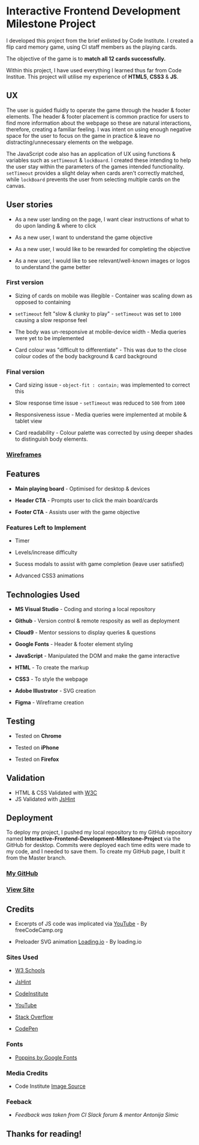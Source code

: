 # Interactive Frontend Development Milestone Project

I developed this project from the brief enlisted by Code Institute. I created a flip card memory game, using CI staff members as the playing cards.

The objective of the game is to **match all 12 cards successfully.**

Within this project, I have used everything I learned thus far from Code Institue. This project will utilise my experience of **HTML5**, **CSS3** & **JS**.

## UX

The user is guided fluidly to operate the game through the header & footer elements. The header & footer placement is common practice for users to find more information about the webpage so these are natural interactions, therefore, creating a familiar feeling. I was intent on using enough negative space for the user to focus on the game in practice & leave no distracting/unnecessary elements on the webpage.

The JavaScript code also has an application of UX using functions & variables such as ```setTimeout``` & ```lockBoard```. I created these intending to help the user stay within the parameters of the games intended functionality. ```setTimeout``` provides a slight delay when cards aren't correctly matched, while ```lockBoard``` prevents the user from selecting multiple cards on the canvas.

## User stories

* As a new user landing on the page, I want clear instructions of what to do upon landing & where to click

* As a new user, I want to understand the game objective

* As a new user, I would like to be rewarded for completing the objective

* As a new user, I would like to see relevant/well-known images or logos to understand the game better

### First version

* Sizing of cards on mobile was illegible - Container was scaling down as opposed to containing

* ```setTimeout``` felt "slow & clunky to play" - ```setTimeout``` was set to ```1000``` causing a slow response feel

* The body was un-responsive at mobile-device width - Media queries were yet to be implemented

* Card colour was "difficult to differentiate" - This was due to the close colour codes of the body background & card background

### Final version
* Card sizing issue - ```object-fit : contain;``` was implemented to correct this

* Slow response time issue - ```setTimeout``` was reduced to ```500``` from ```1000```

* Responsiveness issue - Media queries were implemented at mobile & tablet view

* Card readability - Colour palette was corrected by using deeper shades to distinguish body elements.

### [Wireframes](https://www.figma.com/file/019CbRh9rL3j3STQzXtMKjHj/Interactive-frontend-Memory-game-wireframes?node-id=0%3A1)

## Features 

* **Main playing board** - Optimised for desktop & devices

* **Header CTA** - Prompts user to click the main board/cards

* **Footer CTA** - Assists user with the game objective

### Features Left to Implement 

* Timer

* Levels/increase difficulty

* Sucess modals to assist with game completion (leave user satisfied)

* Advanced CSS3 animations

## Technologies Used

* **MS Visual Studio** - Coding and storing a local repository

* **Github** - Version control & remote resposity as well as deployment

* **Cloud9** - Mentor sessions to display queries & questions

* **Google Fonts** - Header & footer element styling

* **JavaScript** - Manipulated the DOM and make the game interactive

* **HTML** - To create the markup

* **CSS3** - To style the webpage

* **Adobe Illustrator** - SVG creation

* **Figma** - Wireframe creation

## Testing

* Tested on **Chrome**

* Tested on **iPhone**

* Tested on **Firefox**

## Validation

* HTML & CSS Validated with [W3C](https://validator.w3.org)
* JS Validated with [JsHint](https://jshint.com/)

## Deployment

To deploy my project, I pushed my local repository to my GitHub repository named **Interactive-Frontend-Development-Milestone-Project** via the GitHub for desktop. Commits were deployed each time edits were made to my code, and I needed to save them. To create my GitHub page, I built it from the Master branch.

### [My GitHub](https://github.com/elh0)

### [View Site](https://elh0.github.io/Interactive-Frontend-Development-Milestone-Project/)

## Credits 

* Excerpts of JS code was implicated via [YouTube](https://www.youtube.com/watch?v=ZniVgo8U7ek&t=43s) - By freeCodeCamp.org

* Preloader SVG animation [Loading.io](https://loading.io/) - By loading.io

### Sites Used

* [W3 Schools](https://www.w3schools.com/html/default.asp) 

* [JsHint](https://jshint.com/)

* [CodeInstitute](https://courses.codeinstitute.net)

* [YouTube](https://www.youtube.com/)

* [Stack Overflow](https://stackoverflow.com/)

* [CodePen](https://codepen.io/)

### Fonts 

* [Poppins by Google Fonts](https://fonts.google.com/specimen/Poppins)

### Media Credits

* Code Institute [Image Source](https://codeinstitute.net/)

### Feeback

* *Feedback was taken from CI Slack forum & mentor Antonija Simic*

## **Thanks for reading!**

